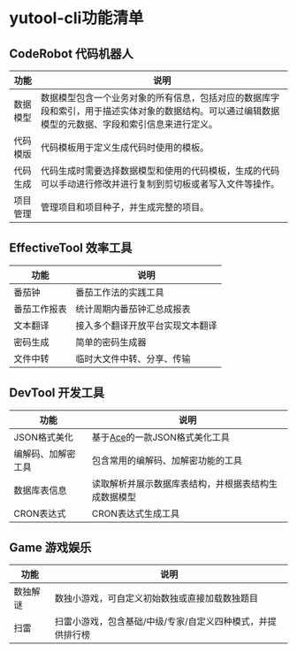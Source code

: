 # yutool-cli功能清单

## CodeRobot 代码机器人

|功能|说明|
|---|---|
| 数据模型 | 数据模型包含一个业务对象的所有信息，包括对应的数据库字段和索引，用于描述实体对象的数据结构。可以通过编辑数据模型的元数据、字段和索引信息来进行定义。 |
| 代码模版 | 代码模板用于定义生成代码时使用的模板。 |
| 代码生成 | 代码生成时需要选择数据模型和使用的代码模板，生成的代码可以手动进行修改并进行复制到剪切板或者写入文件等操作。 |
| 项目管理 | 管理项目和项目种子，并生成完整的项目。 |

## EffectiveTool 效率工具

|功能|说明|
|---|---|
| 番茄钟 | 番茄工作法的实践工具 |
| 番茄工作报表 | 统计周期内番茄钟汇总成报表 |
| 文本翻译 | 接入多个翻译开放平台实现文本翻译 |
| 密码生成 | 简单的密码生成器 |
| 文件中转 | 临时大文件中转、分享、传输 |

## DevTool 开发工具

|功能|说明|
|---|---|
| JSON格式美化 | 基于[Ace](https://ace.c9.io/)的一款JSON格式美化工具 |
| 编解码、加解密工具 | 包含常用的编解码、加解密功能的工具 |
| 数据库表信息 | 读取解析并展示数据库表结构，并根据表结构生成数据模型 |
| CRON表达式 | CRON表达式生成工具 |

## Game 游戏娱乐

|功能|说明|
|---|---|
| 数独解谜 | 数独小游戏，可自定义初始数独或直接加载数独题目 |
| 扫雷 | 扫雷小游戏，包含基础/中级/专家/自定义四种模式，并提供排行榜 |

